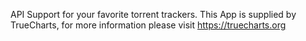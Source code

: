 API Support for your favorite torrent trackers.
This App is supplied by TrueCharts, for more information please visit https://truecharts.org
